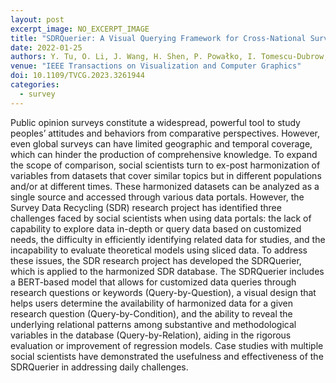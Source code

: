 ```yaml
---
layout: post
excerpt_image: NO_EXCERPT_IMAGE
title: "SDRQuerier: A Visual Querying Framework for Cross-National Survey Data Recycling"
date: 2022-01-25
authors: Y. Tu, O. Li, J. Wang, H. Shen, P. Powałko, I. Tomescu-Dubrow, K. Slomczynski, S. Blanas & J. Jenkins
venue: "IEEE Transactions on Visualization and Computer Graphics"
doi: 10.1109/TVCG.2023.3261944
categories:
  - survey
---
```

Public opinion surveys constitute a widespread, powerful tool to study peoples’ attitudes and behaviors from comparative perspectives. However, even global surveys can have limited geographic and temporal coverage, which can hinder the production of comprehensive knowledge. To expand the scope of comparison, social scientists turn to ex-post harmonization of variables from datasets that cover similar topics but in different populations and/or at different times. These harmonized datasets can be analyzed as a single source and accessed through various data portals. However, the Survey Data Recycling (SDR) research project has identified three challenges faced by social scientists when using data portals: the lack of capability to explore data in-depth or query data based on customized needs, the difficulty in efficiently identifying related data for studies, and the incapability to evaluate theoretical models using sliced data. To address these issues, the SDR research project has developed the SDRQuerier, which is applied to the harmonized SDR database. The SDRQuerier includes a BERT-based model that allows for customized data queries through research questions or keywords (Query-by-Question), a visual design that helps users determine the availability of harmonized data for a given research question (Query-by-Condition), and the ability to reveal the underlying relational patterns among substantive and methodological variables in the database (Query-by-Relation), aiding in the rigorous evaluation or improvement of regression models. Case studies with multiple social scientists have demonstrated the usefulness and effectiveness of the SDRQuerier in addressing daily challenges.

